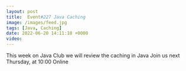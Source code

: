 ```yaml
---
layout: post
title:  Event#227 Java Caching
image: /images/feed.jpg
tags: [Java, Caching]
date: 2022-06-20 14:11:10 +0000
video: 
---
```


This week on Java Club we will review the caching in Java
Join us next Thursday, at 10:00 Online
